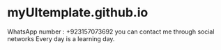 # myUItemplate.github.io
WhatsApp number : +923157073692
you can contact me through social networks
Every day is a learning day.
